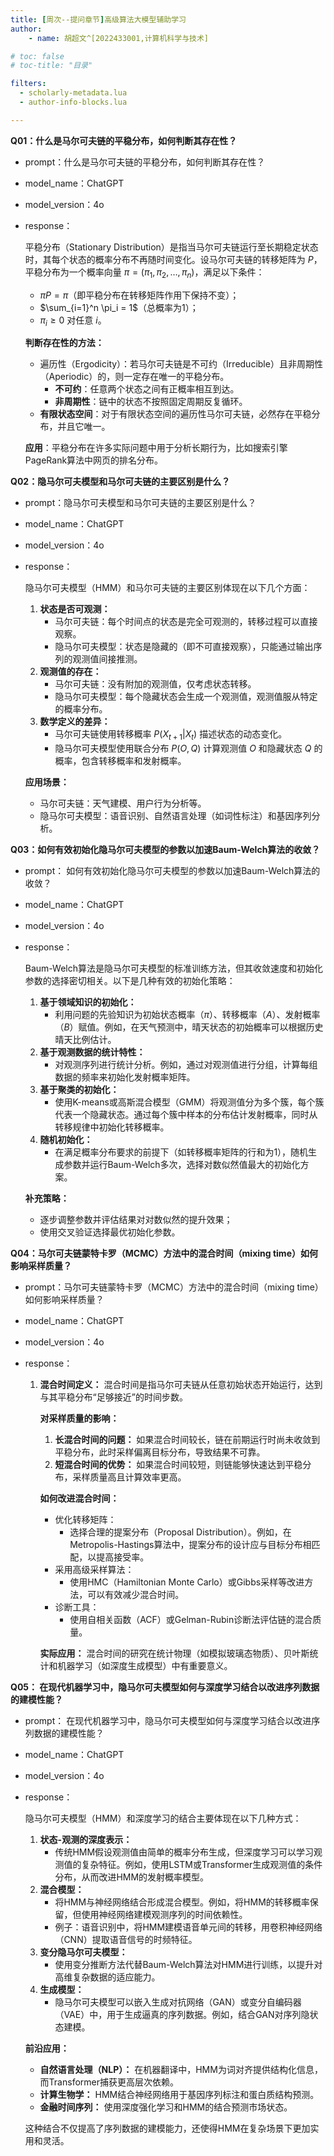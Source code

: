 ```yaml
---
title: [周次--提问章节]高级算法大模型辅助学习
author:
    - name: 胡超文^[2022433001,计算机科学与技术]

# toc: false
# toc-title: "目录"

filters:
  - scholarly-metadata.lua
  - author-info-blocks.lua

---
```


**Q01：什么是马尔可夫链的平稳分布，如何判断其存在性？**

- prompt：什么是马尔可夫链的平稳分布，如何判断其存在性？

- model_name：ChatGPT

- model_version：4o

- response：

  平稳分布（Stationary Distribution）是指当马尔可夫链运行至长期稳定状态时，其每个状态的概率分布不再随时间变化。设马尔可夫链的转移矩阵为 $P$，平稳分布为一个概率向量 $\pi = (\pi_1, \pi_2, \dots, \pi_n)$，满足以下条件：

  - $\pi P = \pi$（即平稳分布在转移矩阵作用下保持不变）；
  - $\sum_{i=1}^n \pi_i = 1$（总概率为1）；
  - $\pi_i \geq 0$ 对任意 $i$。
  
  **判断存在性的方法：**
  
  - 遍历性（Ergodicity）：若马尔可夫链是不可约（Irreducible）且非周期性（Aperiodic）的，则一定存在唯一的平稳分布。
    - **不可约**：任意两个状态之间有正概率相互到达。
    - **非周期性**：链中的状态不按照固定周期反复循环。
  - **有限状态空间**：对于有限状态空间的遍历性马尔可夫链，必然存在平稳分布，并且它唯一。
  
  **应用**：平稳分布在许多实际问题中用于分析长期行为，比如搜索引擎PageRank算法中网页的排名分布。

**Q02：隐马尔可夫模型和马尔可夫链的主要区别是什么？**

- prompt：隐马尔可夫模型和马尔可夫链的主要区别是什么？

- model_name：ChatGPT

- model_version：4o

- response：

  隐马尔可夫模型（HMM）和马尔可夫链的主要区别体现在以下几个方面：
  
  1. **状态是否可观测：**
     - 马尔可夫链：每个时间点的状态是完全可观测的，转移过程可以直接观察。
     - 隐马尔可夫模型：状态是隐藏的（即不可直接观察），只能通过输出序列的观测值间接推测。
  2. **观测值的存在：**
     - 马尔可夫链：没有附加的观测值，仅考虑状态转移。
     - 隐马尔可夫模型：每个隐藏状态会生成一个观测值，观测值服从特定的概率分布。
  3. **数学定义的差异：**
     - 马尔可夫链使用转移概率 $P(X_{t+1} | X_t)$ 描述状态的动态变化。
     - 隐马尔可夫模型使用联合分布 $P(O, Q)$ 计算观测值 $O$ 和隐藏状态 $Q$ 的概率，包含转移概率和发射概率。
  
  **应用场景：**
  
  - 马尔可夫链：天气建模、用户行为分析等。
  - 隐马尔可夫模型：语音识别、自然语言处理（如词性标注）和基因序列分析。

**Q03：如何有效初始化隐马尔可夫模型的参数以加速Baum-Welch算法的收敛？**

- prompt： 如何有效初始化隐马尔可夫模型的参数以加速Baum-Welch算法的收敛？

- model_name：ChatGPT

- model_version：4o

- response：

  Baum-Welch算法是隐马尔可夫模型的标准训练方法，但其收敛速度和初始化参数的选择密切相关。以下是几种有效的初始化策略：

  1. **基于领域知识的初始化：**
     - 利用问题的先验知识为初始状态概率（$\pi$）、转移概率（$A$）、发射概率（$B$）赋值。例如，在天气预测中，晴天状态的初始概率可以根据历史晴天比例估计。
  2. **基于观测数据的统计特性：**
     - 对观测序列进行统计分析。例如，通过对观测值进行分组，计算每组数据的频率来初始化发射概率矩阵。
  3. **基于聚类的初始化：**
     - 使用K-means或高斯混合模型（GMM）将观测值分为多个簇，每个簇代表一个隐藏状态。通过每个簇中样本的分布估计发射概率，同时从转移规律中初始化转移概率。
  4. **随机初始化：**
     - 在满足概率分布要求的前提下（如转移概率矩阵的行和为1），随机生成参数并运行Baum-Welch多次，选择对数似然值最大的初始化方案。
  
  **补充策略：**
  
  - 逐步调整参数并评估结果对对数似然的提升效果；
  - 使用交叉验证选择最优初始化参数。

**Q04：马尔可夫链蒙特卡罗（MCMC）方法中的混合时间（mixing time）如何影响采样质量？**

- prompt：马尔可夫链蒙特卡罗（MCMC）方法中的混合时间（mixing time）如何影响采样质量？

- model_name：ChatGPT

- model_version：4o

- response：

  1. **混合时间定义：**
     混合时间是指马尔可夫链从任意初始状态开始运行，达到与其平稳分布“足够接近”的时间步数。
  
     **对采样质量的影响：**
  
     1. **长混合时间的问题：**
        如果混合时间较长，链在前期运行时尚未收敛到平稳分布，此时采样偏离目标分布，导致结果不可靠。
     2. **短混合时间的优势：**
        如果混合时间较短，则链能够快速达到平稳分布，采样质量高且计算效率更高。
  
     **如何改进混合时间：**
  
     - 优化转移矩阵：
       - 选择合理的提案分布（Proposal Distribution）。例如，在Metropolis-Hastings算法中，提案分布的设计应与目标分布相匹配，以提高接受率。
     - 采用高级采样算法：
       - 使用HMC（Hamiltonian Monte Carlo）或Gibbs采样等改进方法，可以有效减少混合时间。
     - 诊断工具：
       - 使用自相关函数（ACF）或Gelman-Rubin诊断法评估链的混合质量。
  
     **实际应用：**
     混合时间的研究在统计物理（如模拟玻璃态物质）、贝叶斯统计和机器学习（如深度生成模型）中有重要意义。

**Q05： 在现代机器学习中，隐马尔可夫模型如何与深度学习结合以改进序列数据的建模性能？**

- prompt： 在现代机器学习中，隐马尔可夫模型如何与深度学习结合以改进序列数据的建模性能？

- model_name：ChatGPT

- model_version：4o

- response：

  隐马尔可夫模型（HMM）和深度学习的结合主要体现在以下几种方式：

  1. **状态-观测的深度表示：**
     - 传统HMM假设观测值由简单的概率分布生成，但深度学习可以学习观测值的复杂特征。例如，使用LSTM或Transformer生成观测值的条件分布，从而改进HMM的发射概率模型。
  2. **混合模型：**
     - 将HMM与神经网络结合形成混合模型。例如，将HMM的转移概率保留，但使用神经网络建模观测序列的时间依赖性。
     - 例子：语音识别中，将HMM建模语音单元间的转移，用卷积神经网络（CNN）提取语音信号的时频特征。
  3. **变分隐马尔可夫模型：**
     - 使用变分推断方法代替Baum-Welch算法对HMM进行训练，以提升对高维复杂数据的适应能力。
  4. **生成模型：**
     - 隐马尔可夫模型可以嵌入生成对抗网络（GAN）或变分自编码器（VAE）中，用于生成逼真的序列数据。例如，结合GAN对序列隐状态建模。
  
  **前沿应用：**
  
  - **自然语言处理（NLP）：** 在机器翻译中，HMM为词对齐提供结构化信息，而Transformer捕获更高层次依赖。
  - **计算生物学：** HMM结合神经网络用于基因序列标注和蛋白质结构预测。
  - **金融时间序列：** 使用深度强化学习和HMM的结合预测市场状态。
  
  这种结合不仅提高了序列数据的建模能力，还使得HMM在复杂场景下更加实用和灵活。
